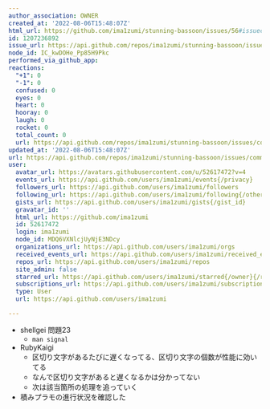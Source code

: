 ```yaml
---
author_association: OWNER
created_at: '2022-08-06T15:48:07Z'
html_url: https://github.com/ima1zumi/stunning-bassoon/issues/56#issuecomment-1207236892
id: 1207236892
issue_url: https://api.github.com/repos/ima1zumi/stunning-bassoon/issues/56
node_id: IC_kwDOHe_Pp85H9Pkc
performed_via_github_app: 
reactions:
  "+1": 0
  "-1": 0
  confused: 0
  eyes: 0
  heart: 0
  hooray: 0
  laugh: 0
  rocket: 0
  total_count: 0
  url: https://api.github.com/repos/ima1zumi/stunning-bassoon/issues/comments/1207236892/reactions
updated_at: '2022-08-06T15:48:07Z'
url: https://api.github.com/repos/ima1zumi/stunning-bassoon/issues/comments/1207236892
user:
  avatar_url: https://avatars.githubusercontent.com/u/52617472?v=4
  events_url: https://api.github.com/users/ima1zumi/events{/privacy}
  followers_url: https://api.github.com/users/ima1zumi/followers
  following_url: https://api.github.com/users/ima1zumi/following{/other_user}
  gists_url: https://api.github.com/users/ima1zumi/gists{/gist_id}
  gravatar_id: ''
  html_url: https://github.com/ima1zumi
  id: 52617472
  login: ima1zumi
  node_id: MDQ6VXNlcjUyNjE3NDcy
  organizations_url: https://api.github.com/users/ima1zumi/orgs
  received_events_url: https://api.github.com/users/ima1zumi/received_events
  repos_url: https://api.github.com/users/ima1zumi/repos
  site_admin: false
  starred_url: https://api.github.com/users/ima1zumi/starred{/owner}{/repo}
  subscriptions_url: https://api.github.com/users/ima1zumi/subscriptions
  type: User
  url: https://api.github.com/users/ima1zumi

---
```

- shellgei 問題23
    - `man signal`
- RubyKaigi
    - 区切り文字があるたびに遅くなってる、区切り文字の個数が性能に効いてる
    - なんで区切り文字があると遅くなるかは分かってない
    - 次は該当箇所の処理を追っていく
- 積みプラモの進行状況を確認した